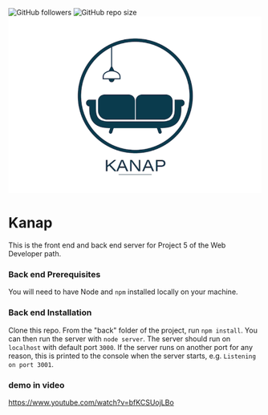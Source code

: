 ![GitHub followers](https://img.shields.io/github/followers/fathidev?style=social) ![GitHub repo size](https://img.shields.io/github/repo-size/fathidev/kanap?style=social)
 ![Screenshot](logo.png) 
# Kanap #

This is the front end and back end server for Project 5 of the Web Developer path.

### Back end Prerequisites ###

You will need to have Node and `npm` installed locally on your machine.

### Back end Installation ###

Clone this repo. From the "back" folder of the project, run `npm install`. You 
can then run the server with `node server`. 
The server should run on `localhost` with default port `3000`. If the
server runs on another port for any reason, this is printed to the
console when the server starts, e.g. `Listening on port 3001`.


### demo in video ###
https://www.youtube.com/watch?v=bfKCSUojLBo

